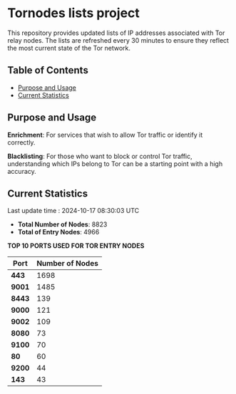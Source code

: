 # Tornodes lists project

This repository provides updated lists of IP addresses associated with Tor relay nodes. The lists are refreshed every 30 minutes to ensure they reflect the most current state of the Tor network.

## Table of Contents

- [Purpose and Usage](#purpose-and-usage)
- [Current Statistics](#current-statistics)


## Purpose and Usage

**Enrichment**: For services that wish to allow Tor traffic or identify it correctly.

**Blacklisting**: For those who want to block or control Tor traffic, understanding which IPs belong to Tor can be a starting point with a high accuracy.

## Current Statistics

Last update time : 2024-10-17 08:30:03 UTC

- **Total Number of Nodes**: 8823
- **Total of Entry Nodes**: 4966

**TOP 10 PORTS USED FOR TOR ENTRY NODES**

| **Port** | **Number of Nodes** |
|------|-----------------|
| **443**   | 1698  |
| **9001**   | 1485  |
| **8443**   | 139  |
| **9000**   | 121  |
| **9002**   | 109  |
| **8080**   | 73  |
| **9100**   | 70  |
| **80**   | 60  |
| **9200**   | 44  |
| **143**   | 43  |

